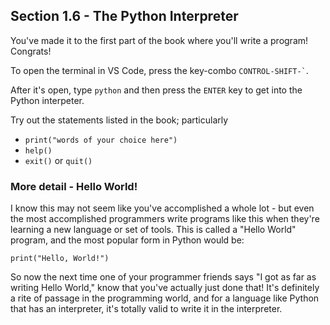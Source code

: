 ## Section 1.6 - The Python Interpreter

You've made it to the first part of the book where you'll write a program! Congrats!

To open the terminal in VS Code, press the key-combo `` CONTROL-SHIFT-` ``.

After it's open, type `python` and then press the `ENTER` key to get into the Python interpeter.

Try out the statements listed in the book; particularly
- `print("words of your choice here")`
- `help()`
- `exit()` or `quit()`

### More detail - Hello World!

I know this may not seem like you've accomplished a whole lot - but even the most accomplished programmers write programs like this when they're learning a new language or set of tools. This is called a "Hello World" program, and the most popular form in Python would be:

```print("Hello, World!")```

So now the next time one of your programmer friends says "I got as far as writing Hello World," know that you've actually just done that! It's definitely a rite of passage in the programming world, and for a language like Python that has an interpreter, it's totally valid to write it in the interpreter.